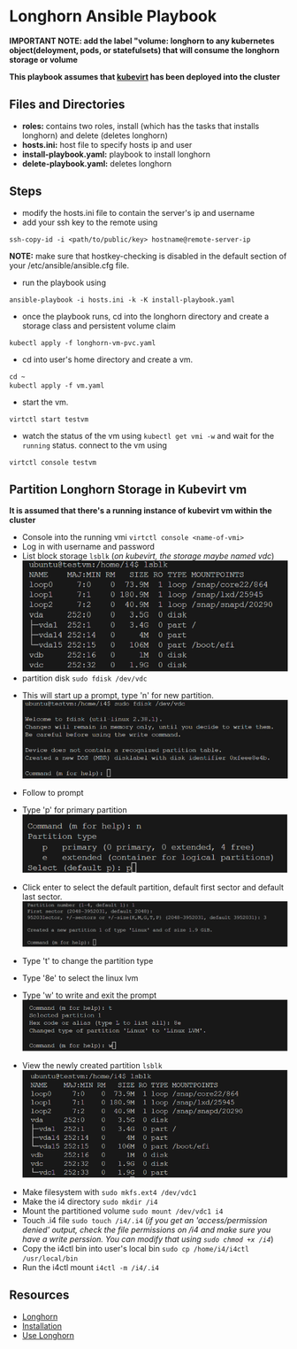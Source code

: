 # Longhorn Ansible Playbook 

**IMPORTANT NOTE: add the label "volume: longhorn to any kubernetes object(deloyment, pods, or statefulsets) that will consume the longhorn storage or volume** 

**This playbook assumes that [kubevirt](../kubevirt) has been deployed into the cluster**

## Files and Directories
- **roles:** contains two roles, install (which has the tasks that installs longhorn) and delete (deletes longhorn)
- **hosts.ini:** host file to specify hosts ip and user
- **install-playbook.yaml:** playbook to install longhorn
- **delete-playbook.yaml:** deletes longhorn 
## Steps
- modify the hosts.ini file to contain the server's ip and username
- add your ssh key to the remote using 
```ShellSession
ssh-copy-id -i <path/to/public/key> hostname@remote-server-ip
```
**NOTE:** make sure that hostkey-checking is disabled in the default section of your /etc/ansible/ansible.cfg file.

- run the playbook using 
```ShellSession
ansible-playbook -i hosts.ini -k -K install-playbook.yaml
``` 
- once the playbook runs, cd into the longhorn directory and create a storage class and persistent volume claim 
```ShellSession
kubectl apply -f longhorn-vm-pvc.yaml
``` 
- cd into user's home directory and create a vm.
```ShellSession
cd ~
kubectl apply -f vm.yaml
```  
- start the vm.
```ShellSession
virtctl start testvm
```
- watch the status of the vm using `kubectl get vmi -w` and wait for the `running` status. connect to the vm using 
```ShellSession
virtctl console testvm
```
## Partition Longhorn Storage in Kubevirt vm
**It is assumed that there's a running instance of kubevirt vm within the cluster**
- Console into the running vmi `virtctl console <name-of-vmi>`
- Log in with username and password
- List block storage `lsblk` (*on kubevirt, the storage maybe named vdc*)
![Alt text](./images/a.png)
- partition disk `sudo fdisk /dev/vdc` 
* This will start up a prompt, type 'n' for new partition.
![Alt text](./images/image.png) 
* Follow to prompt

* Type 'p' for primary partition
![Alt text](./images/image0.png)

* Click enter to select the default partition, default first sector and default last sector.
![Alt text](./images/image1.png)
* Type 't' to change the partition type
* Type '8e' to select the linux lvm
* Type 'w' to write and exit the prompt
![Alt text](./images/image2.png)
* View the newly created partition `lsblk`
![Alt text](./images/image3.png)
  
- Make filesystem with `sudo mkfs.ext4 /dev/vdc1`
- Make the i4 directory `sudo mkdir /i4`
- Mount the partitioned volume `sudo mount /dev/vdc1 i4`
- Touch .i4 file `sudo touch /i4/.i4` (*if you get an 'access/permission denied' output, check the file permissions on /i4 and make sure you have a write perssion. You can modify that using `sudo chmod +x /i4`*)
- Copy the i4ctl bin into user's local bin `sudo cp /home/i4/i4ctl /usr/local/bin`
- Run the i4ctl mount `i4ctl -m /i4/.i4`

## Resources
- [Longhorn](https://longhorn.io/docs/1.5.1/what-is-longhorn/)
- [Installation](https://longhorn.io/docs/1.5.1/deploy/install/)
- [Use Longhorn](https://longhorn.io/docs/1.5.1/volumes-and-nodes/create-volumes/)